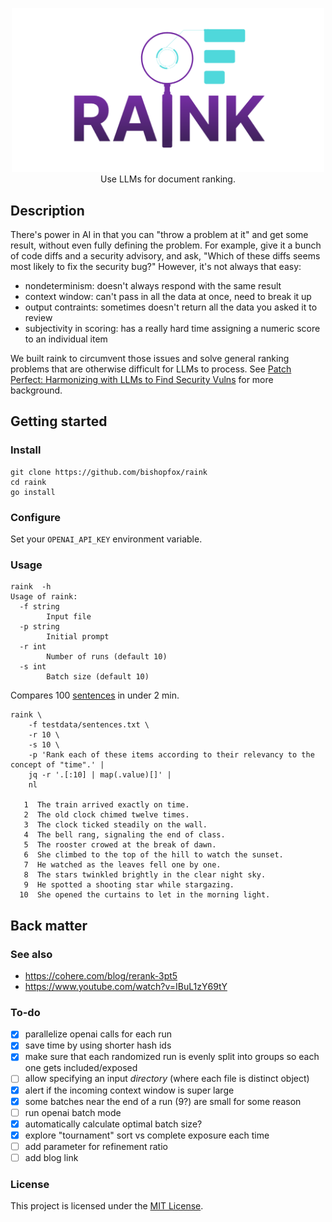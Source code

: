 <p align="center">
  <picture>
    <source media="(prefers-color-scheme: dark)" srcset="img/logo-dark.png">
    <img alt="logo" src="img/logo-light.png" width="500px">
  </picture>
  <br>
  Use LLMs for document ranking.
</p>

## Description

There's power in AI in that you can "throw a problem at it" and get some result, without even fully defining the problem. For example, give it a bunch of code diffs and a security advisory, and ask, "Which of these diffs seems most likely to fix the security bug?" However, it's not always that easy:
- nondeterminism: doesn't always respond with the same result
- context window: can't pass in all the data at once, need to break it up
- output contraints: sometimes doesn't return all the data you asked it to review
- subjectivity in scoring: has a really hard time assigning a numeric score to an individual item

We built raink to circumvent those issues and solve general ranking problems that are otherwise difficult for LLMs to process. See [Patch Perfect: Harmonizing with LLMs to Find Security Vulns](https://www.youtube.com/watch?v=IBuL1zY69tY) for more background.

## Getting started

### Install

```
git clone https://github.com/bishopfox/raink
cd raink
go install
```

### Configure

Set your `OPENAI_API_KEY` environment variable.

### Usage

```
raink  -h
Usage of raink:
  -f string
    	Input file
  -p string
    	Initial prompt
  -r int
    	Number of runs (default 10)
  -s int
    	Batch size (default 10)
```

Compares 100 [sentences](https://github.com/BishopFox/raink/blob/main/testdata/sentences.txt) in under 2 min.

```
raink \
    -f testdata/sentences.txt \
    -r 10 \
    -s 10 \
    -p 'Rank each of these items according to their relevancy to the concept of "time".' |
    jq -r '.[:10] | map(.value)[]' |
    nl

   1  The train arrived exactly on time.
   2  The old clock chimed twelve times.
   3  The clock ticked steadily on the wall.
   4  The bell rang, signaling the end of class.
   5  The rooster crowed at the break of dawn.
   6  She climbed to the top of the hill to watch the sunset.
   7  He watched as the leaves fell one by one.
   8  The stars twinkled brightly in the clear night sky.
   9  He spotted a shooting star while stargazing.
  10  She opened the curtains to let in the morning light.
```

## Back matter

### See also

- https://cohere.com/blog/rerank-3pt5
- https://www.youtube.com/watch?v=IBuL1zY69tY

### To-do

- [x] parallelize openai calls for each run
- [x] save time by using shorter hash ids
- [x] make sure that each randomized run is evenly split into groups so each one gets included/exposed
- [ ] allow specifying an input _directory_ (where each file is distinct object)
- [x] alert if the incoming context window is super large
- [x] some batches near the end of a run (9?) are small for some reason
- [ ] run openai batch mode
- [x] automatically calculate optimal batch size?
- [x] explore "tournament" sort vs complete exposure each time
- [ ] add parameter for refinement ratio
- [ ] add blog link

### License

This project is licensed under the [MIT License](LICENSE).
